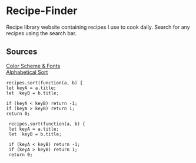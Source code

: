 # Recipe-Finder
 Recipe library website containing recipes I use to cook daily. Search for any recipes using the search bar.

 ## Sources
 [Color Scheme & Fonts](https://chat.openai.com/share/92740be7-f7f8-4ba6-9ea4-129fd6a6d38f)  
 [Alphabetical Sort](https://stackoverflow.com/questions/6712034/sort-array-by-firstname-alphabetically-in-javascript)  
 
    recipes.sort(function(a, b) {
    let keyA = a.title;
    let  keyB = b.title;

    if (keyA < keyB) return -1;
    if (keyA > keyB) return 1;
    return 0;

   ```
    recipes.sort(function(a, b) {
    let keyA = a.title;
    let  keyB = b.title;

    if (keyA < keyB) return -1;
    if (keyA > keyB) return 1;
    return 0;
```
